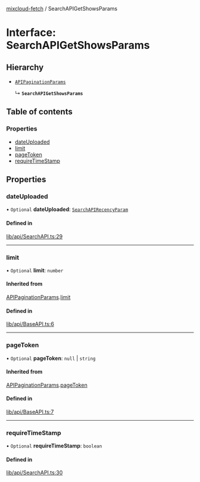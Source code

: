 [mixcloud-fetch](../README.md) / SearchAPIGetShowsParams

# Interface: SearchAPIGetShowsParams

## Hierarchy

- [`APIPaginationParams`](APIPaginationParams.md)

  ↳ **`SearchAPIGetShowsParams`**

## Table of contents

### Properties

- [dateUploaded](SearchAPIGetShowsParams.md#dateuploaded)
- [limit](SearchAPIGetShowsParams.md#limit)
- [pageToken](SearchAPIGetShowsParams.md#pagetoken)
- [requireTimeStamp](SearchAPIGetShowsParams.md#requiretimestamp)

## Properties

### dateUploaded

• `Optional` **dateUploaded**: [`SearchAPIRecencyParam`](../README.md#searchapirecencyparam)

#### Defined in

[lib/api/SearchAPI.ts:29](https://github.com/patrickkfkan/mixcloud-fetch/blob/1cf2daf/src/lib/api/SearchAPI.ts#L29)

___

### limit

• `Optional` **limit**: `number`

#### Inherited from

[APIPaginationParams](APIPaginationParams.md).[limit](APIPaginationParams.md#limit)

#### Defined in

[lib/api/BaseAPI.ts:6](https://github.com/patrickkfkan/mixcloud-fetch/blob/1cf2daf/src/lib/api/BaseAPI.ts#L6)

___

### pageToken

• `Optional` **pageToken**: ``null`` \| `string`

#### Inherited from

[APIPaginationParams](APIPaginationParams.md).[pageToken](APIPaginationParams.md#pagetoken)

#### Defined in

[lib/api/BaseAPI.ts:7](https://github.com/patrickkfkan/mixcloud-fetch/blob/1cf2daf/src/lib/api/BaseAPI.ts#L7)

___

### requireTimeStamp

• `Optional` **requireTimeStamp**: `boolean`

#### Defined in

[lib/api/SearchAPI.ts:30](https://github.com/patrickkfkan/mixcloud-fetch/blob/1cf2daf/src/lib/api/SearchAPI.ts#L30)
